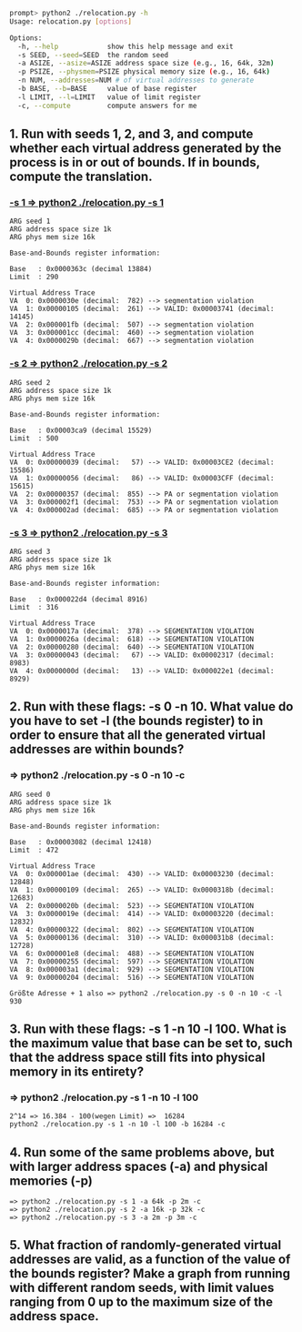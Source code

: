 ```sh
prompt> python2 ./relocation.py -h
Usage: relocation.py [options]

Options:
  -h, --help            show this help message and exit
  -s SEED, --seed=SEED  the random seed
  -a ASIZE, --asize=ASIZE address space size (e.g., 16, 64k, 32m)
  -p PSIZE, --physmem=PSIZE physical memory size (e.g., 16, 64k)
  -n NUM, --addresses=NUM # of virtual addresses to generate
  -b BASE, --b=BASE     value of base register
  -l LIMIT, --l=LIMIT   value of limit register
  -c, --compute         compute answers for me
```

## 1. Run with seeds 1, 2, and 3, and compute whether each virtual address generated by the process is in or out of bounds. If in bounds, compute the translation.
    
### <ins>-s 1 => python2 ./relocation.py -s 1</ins>
    ARG seed 1
    ARG address space size 1k
    ARG phys mem size 16k

    Base-and-Bounds register information:

    Base   : 0x0000363c (decimal 13884)
    Limit  : 290

    Virtual Address Trace
    VA  0: 0x0000030e (decimal:  782) --> segmentation violation
    VA  1: 0x00000105 (decimal:  261) --> VALID: 0x00003741 (decimal: 14145)
    VA  2: 0x000001fb (decimal:  507) --> segmentation violation
    VA  3: 0x000001cc (decimal:  460) --> segmentation violation
    VA  4: 0x0000029b (decimal:  667) --> segmentation violation

### <ins>-s 2 => python2 ./relocation.py -s 2</ins>
    ARG seed 2
    ARG address space size 1k
    ARG phys mem size 16k

    Base-and-Bounds register information:

    Base   : 0x00003ca9 (decimal 15529)
    Limit  : 500

    Virtual Address Trace
    VA  0: 0x00000039 (decimal:   57) --> VALID: 0x00003CE2 (decimal: 15586)
    VA  1: 0x00000056 (decimal:   86) --> VALID: 0x00003CFF (decimal: 15615)
    VA  2: 0x00000357 (decimal:  855) --> PA or segmentation violation 
    VA  3: 0x000002f1 (decimal:  753) --> PA or segmentation violation 
    VA  4: 0x000002ad (decimal:  685) --> PA or segmentation violation

### <ins>-s 3 => python2 ./relocation.py -s 3</ins>
    ARG seed 3
    ARG address space size 1k
    ARG phys mem size 16k

    Base-and-Bounds register information:

    Base   : 0x000022d4 (decimal 8916)
    Limit  : 316

    Virtual Address Trace
    VA  0: 0x0000017a (decimal:  378) --> SEGMENTATION VIOLATION
    VA  1: 0x0000026a (decimal:  618) --> SEGMENTATION VIOLATION
    VA  2: 0x00000280 (decimal:  640) --> SEGMENTATION VIOLATION
    VA  3: 0x00000043 (decimal:   67) --> VALID: 0x00002317 (decimal: 8983)
    VA  4: 0x0000000d (decimal:   13) --> VALID: 0x000022e1 (decimal: 8929)


## 2. Run with these flags: -s 0 -n 10. What value do you have to set -l (the bounds register) to in order to ensure that all the generated virtual addresses are within bounds?

### => python2 ./relocation.py -s 0 -n 10 -c
    ARG seed 0
    ARG address space size 1k
    ARG phys mem size 16k

    Base-and-Bounds register information:

    Base   : 0x00003082 (decimal 12418)
    Limit  : 472

    Virtual Address Trace
    VA  0: 0x000001ae (decimal:  430) --> VALID: 0x00003230 (decimal: 12848)
    VA  1: 0x00000109 (decimal:  265) --> VALID: 0x0000318b (decimal: 12683)
    VA  2: 0x0000020b (decimal:  523) --> SEGMENTATION VIOLATION
    VA  3: 0x0000019e (decimal:  414) --> VALID: 0x00003220 (decimal: 12832)
    VA  4: 0x00000322 (decimal:  802) --> SEGMENTATION VIOLATION
    VA  5: 0x00000136 (decimal:  310) --> VALID: 0x000031b8 (decimal: 12728)
    VA  6: 0x000001e8 (decimal:  488) --> SEGMENTATION VIOLATION
    VA  7: 0x00000255 (decimal:  597) --> SEGMENTATION VIOLATION
    VA  8: 0x000003a1 (decimal:  929) --> SEGMENTATION VIOLATION
    VA  9: 0x00000204 (decimal:  516) --> SEGMENTATION VIOLATION

    Größte Adresse + 1 also => python2 ./relocation.py -s 0 -n 10 -c -l 930


## 3. Run with these flags: -s 1 -n 10 -l 100. What is the maximum value that base can be set to, such that the address space still fits into physical memory in its entirety?

### => python2 ./relocation.py -s 1 -n 10 -l 100
    2^14 => 16.384 - 100(wegen Limit) =>  16284
    python2 ./relocation.py -s 1 -n 10 -l 100 -b 16284 -c


## 4. Run some of the same problems above, but with larger address spaces (-a) and physical memories (-p)
    => python2 ./relocation.py -s 1 -a 64k -p 2m -c
    => python2 ./relocation.py -s 2 -a 16k -p 32k -c
    => python2 ./relocation.py -s 3 -a 2m -p 3m -c

## 5. What fraction of randomly-generated virtual addresses are valid, as a function of the value of the bounds register? Make a graph from running with different random seeds, with limit values ranging from 0 up to the maximum size of the address space.
    


